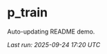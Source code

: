 # p_train

Auto-updating README demo.

<!--START_SECTION:status-->
_Last run: 2025-09-24 17:20 UTC_
<!--END_SECTION:status-->


























































































































































































































































































































































































































































































































































































































































































































































